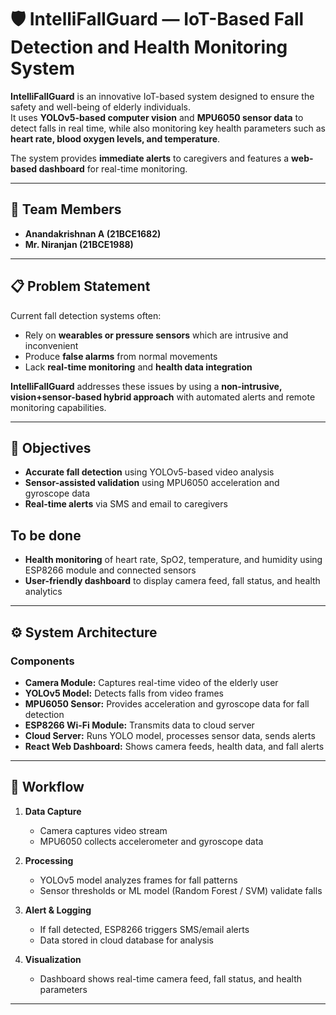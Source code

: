 # 🛡️ IntelliFallGuard — IoT-Based Fall Detection and Health Monitoring System

**IntelliFallGuard** is an innovative IoT-based system designed to ensure the safety and well-being of elderly individuals.  
It uses **YOLOv5-based computer vision** and **MPU6050 sensor data** to detect falls in real time, while also monitoring key health parameters such as **heart rate, blood oxygen levels, and temperature**.  

The system provides **immediate alerts** to caregivers and features a **web-based dashboard** for real-time monitoring.

---

## 👥 Team Members
- **Anandakrishnan A (21BCE1682)**
- **Mr. Niranjan (21BCE1988)**  

---

## 📋 Problem Statement

Current fall detection systems often:
- Rely on **wearables or pressure sensors** which are intrusive and inconvenient
- Produce **false alarms** from normal movements
- Lack **real-time monitoring** and **health data integration**

**IntelliFallGuard** addresses these issues by using a **non-intrusive, vision+sensor-based hybrid approach** with automated alerts and remote monitoring capabilities.

---

## 🎯 Objectives

- **Accurate fall detection** using YOLOv5-based video analysis
- **Sensor-assisted validation** using MPU6050 acceleration and gyroscope data
- **Real-time alerts** via SMS and email to caregivers

## To be done
- **Health monitoring** of heart rate, SpO2, temperature, and humidity using ESP8266 module and connected sensors
- **User-friendly dashboard** to display camera feed, fall status, and health analytics

---

## ⚙️ System Architecture

### Components
- **Camera Module:** Captures real-time video of the elderly user
- **YOLOv5 Model:** Detects falls from video frames
- **MPU6050 Sensor:** Provides acceleration and gyroscope data for fall detection
- **ESP8266 Wi-Fi Module:** Transmits data to cloud server
- **Cloud Server:** Runs YOLO model, processes sensor data, sends alerts
- **React Web Dashboard:** Shows camera feeds, health data, and fall alerts

---

## 🧩 Workflow

1. **Data Capture**  
   - Camera captures video stream  
   - MPU6050 collects accelerometer and gyroscope data

2. **Processing**  
   - YOLOv5 model analyzes frames for fall patterns  
   - Sensor thresholds or ML model (Random Forest / SVM) validate falls

3. **Alert & Logging**  
   - If fall detected, ESP8266 triggers SMS/email alerts  
   - Data stored in cloud database for analysis

4. **Visualization**  
   - Dashboard shows real-time camera feed, fall status, and health parameters

---


